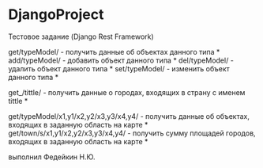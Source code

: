 # DjangoProject 
Тестовое задание (Django Rest Framework)

get/typeModel/ - получить данные об объектах данного типа * 
add/typeModel/ - добавить объект данного типа * 
del/typeModel/ - удалить объект данного типа * 
set/typeModel/ - изменить объект данного типа * 

get_/tittle/ - получить данные о городах, входящих в страну с именем tittle * 

get/typeModel/x1,y1/x2,y2/x3,y3/x4,y4/ - получить данные об объектах, входящих в заданную область на карте * 
get/town/s/x1,y1/x2,y2/x3,y3/x4,y4/ - получить сумму площадей городов, входящих в заданную область на карте * 

выполнил Федейкин Н.Ю.
